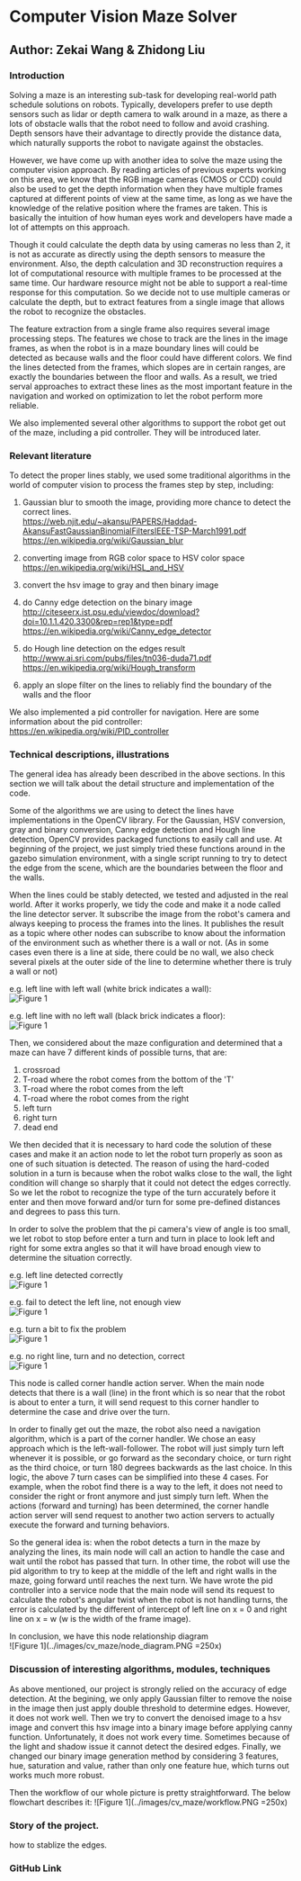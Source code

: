 # Computer Vision Maze Solver

## Author: Zekai Wang & Zhidong Liu

### Introduction

Solving a maze is an interesting sub-task for developing real-world path schedule solutions on robots. Typically, developers prefer to use depth sensors such as lidar or depth camera to walk around in a maze, as there a lots of obstacle walls that the robot need to follow and avoid crashing. Depth sensors have their advantage to directly provide the distance data, which naturally supports the robot to navigate against the obstacles.  

However, we have come up with another idea to solve the maze using the computer vision approach. By reading articles of previous experts working on this area, we know that the RGB image cameras (CMOS or CCD) could also be used to get the depth information when they have multiple frames captured at different points of view at the same time, as long as we have the knowledge of the relative position where the frames are taken. This is basically the intuition of how human eyes work and developers have made a lot of attempts on this approach.  

Though it could calculate the depth data by using cameras no less than 2, it is not as accurate as directly using the depth sensors to measure the environment. Also, the depth calculation and 3D reconstruction requires a lot of computational resource with multiple frames to be processed at the same time. Our hardware resource might not be able to support a real-time response for this computation. So we decide not to use multiple cameras or calculate the depth, but to extract features from a single image that allows the robot to recognize the obstacles.  

The feature extraction from a single frame also requires several image processing steps. The features we chose to track are the lines in the image frames, as when the robot is in a maze boundary lines will could be detected as because walls and the floor could have different colors. We find the lines detected from the frames, which slopes are in certain ranges, are exactly the boundaries between the floor and walls. As a result, we tried serval approaches to extract these lines as the most important feature in the navigation and worked on optimization to let the robot perform more reliable.  

We also implemented several other algorithms to support the robot get out of the maze, including a pid controller. They will be introduced later.

### Relevant literature

To detect the proper lines stably, we used some traditional algorithms in the world of computer vision to process the frames step by step, including:  

1. Gaussian blur to smooth the image, providing more chance to detect the correct lines.  
https://web.njit.edu/~akansu/PAPERS/Haddad-AkansuFastGaussianBinomialFiltersIEEE-TSP-March1991.pdf  
https://en.wikipedia.org/wiki/Gaussian_blur  

2. converting image from RGB color space to HSV color space  
https://en.wikipedia.org/wiki/HSL_and_HSV  

3. convert the hsv image to gray and then binary image  

4. do Canny edge detection on the binary image  
http://citeseerx.ist.psu.edu/viewdoc/download?doi=10.1.1.420.3300&rep=rep1&type=pdf
https://en.wikipedia.org/wiki/Canny_edge_detector

5. do Hough line detection on the edges result  
http://www.ai.sri.com/pubs/files/tn036-duda71.pdf
https://en.wikipedia.org/wiki/Hough_transform

6. apply an slope filter on the lines to reliably find the boundary of the walls and the floor
   
We also implemented a pid controller for navigation. Here are some information about the pid controller:
https://en.wikipedia.org/wiki/PID_controller

### Technical descriptions, illustrations

The general idea has already been described in the above sections. In this section we will talk about the detail structure and implementation of the code.  

Some of the algorithms we are using to detect the lines have implementations in the OpenCV library. For the Gaussian, HSV conversion, gray and binary conversion, Canny edge detection and Hough line detection, OpenCV provides packaged functions to easily call and use. At beginning of the project, we just simply tried these functions around in the gazebo simulation environment, with a single script running to try to detect the edge from the scene, which are the boundaries between the floor and the walls.  

When the lines could be stably detected, we tested and adjusted in the real world. After it works properly, we tidy the code and make it a node called the line detector server. It subscribe the image from the robot's camera and always keeping to process the frames into the lines. It publishes the result as a topic where other nodes can subscribe to know about the information of the environment such as whether there is a wall or not. (As in some cases even there is a line at side, there could be no wall, we also check several pixels at the outer side of the line to determine whether there is truly a wall or not)

e.g. left line with left wall (white brick indicates a wall):  
![Figure 1](../images/cv_maze/20191216162333.png)

e.g. left line with no left wall (black brick indicates a floor):  
![Figure 1](../images/cv_maze/20191216162518.png)

Then, we considered about the maze configuration and determined that a maze can have 7 different kinds of possible turns, that are:  

1. crossroad
2. T-road where the robot comes from the bottom of the 'T'
3. T-road where the robot comes from the left
4. T-road where the robot comes from the right
5. left turn
6. right turn
7. dead end

We then decided that it is necessary to hard code the solution of these cases and make it an action node to let the robot turn properly as soon as one of such situation is detected. The reason of using the hard-coded solution in a turn is because when the robot walks close to the wall, the light condition will change so sharply that it could not detect the edges correctly. So we let the robot to recognize the type of the turn accurately before it enter and then move forward and/or turn for some pre-defined distances and degrees to pass this turn.  

In order to solve the problem that the pi camera's view of angle is too small, we let robot to stop before enter a turn and turn in place to look left and right for some extra angles so that it will have broad enough view to determine the situation correctly.  

e.g. left line detected correctly  
![Figure 1](../images/cv_maze/20191216163119.png)

e.g. fail to detect the left line, not enough view  
![Figure 1](../images/cv_maze/20191216163144.png)

e.g. turn a bit to fix the problem  
![Figure 1](../images/cv_maze/20191216163157.png)

e.g. no right line, turn and no detection, correct  
![Figure 1](../images/cv_maze/20191216163218.png)

This node is called corner handle action server. When the main node detects that there is a wall (line) in the front which is so near that the robot is about to enter a turn, it will send request to this corner handler to determine the case and drive over the turn.

In order to finally get out the maze, the robot also need a navigation algorithm, which is a part of the corner handler. We chose an easy approach which is the left-wall-follower. The robot will just simply turn left whenever it is possible, or go forward as the secondary choice, or turn right as the third choice, or turn 180 degrees backwards as the last choice. In this logic, the above 7 turn cases can be simplified into these 4 cases. For example, when the robot find there is a way to the left, it does not need to consider the right or front anymore and just simply turn left. When the actions (forward and turning) has been determined, the corner handle action server will send request to another two action servers to actually execute the forward and turning behaviors.

So the general idea is: when the robot detects a turn in the maze by analyzing the lines, its main node will call an action to handle the case and wait until the robot has passed that turn. In other time, the robot will use the pid algorithm to try to keep at the middle of the left and right walls in the maze, going forward until reaches the next turn. We have wrote the pid controller into a service node that the main node will send its request to calculate the robot's angular twist when the robot is not handling turns,  the error is calculated by the different of intercept of left line on x = 0 and right line on x = w (w is the width of the frame image).

In conclusion, we have this node relationship diagram  
![Figure 1](../images/cv_maze/node_diagram.PNG =250x)

### Discussion of interesting algorithms, modules, techniques
As above mentioned, our project is strongly relied on the accuracy of edge detection. At the begining, we only apply Gaussian filter to remove the noise in the image then just apply double threshold to determine edges. However, it does not work well. Then we try to convert the denoised  image to a hsv image and convert this hsv image into a binary image before applying canny function. Unfortunately, it does not work every time. Sometimes because of the light and shadow issue it cannot detect the desired edges. Finally, we changed our binary image generation method by considering 3 features, hue, saturation and value, rather than only one feature hue, which turns out works much more robust.

Then the workflow of our whole picture is pretty straightforward. The below flowchart describes it:
![Figure 1](../images/cv_maze/workflow.PNG =250x)

### Story of the project.
how to stablize the edges. 

### GitHub Link
